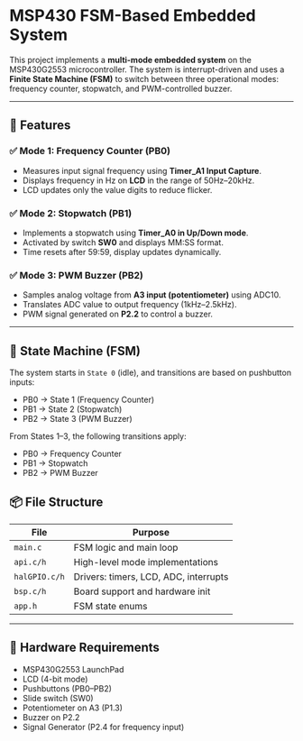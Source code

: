 # MSP430 FSM-Based Embedded System

This project implements a **multi-mode embedded system** on the MSP430G2553 microcontroller. The system is interrupt-driven and uses a **Finite State Machine (FSM)** to switch between three operational modes: frequency counter, stopwatch, and PWM-controlled buzzer.

---

## 🚀 Features

### ✅ Mode 1: Frequency Counter (PB0)
- Measures input signal frequency using **Timer_A1 Input Capture**.
- Displays frequency in Hz on **LCD** in the range of 50Hz–20kHz.
- LCD updates only the value digits to reduce flicker.

### ✅ Mode 2: Stopwatch (PB1)
- Implements a stopwatch using **Timer_A0 in Up/Down mode**.
- Activated by switch **SW0** and displays MM:SS format.
- Time resets after 59:59, display updates dynamically.

### ✅ Mode 3: PWM Buzzer (PB2)
- Samples analog voltage from **A3 input (potentiometer)** using ADC10.
- Translates ADC value to output frequency (1kHz–2.5kHz).
- PWM signal generated on **P2.2** to control a buzzer.

---

## 🧭 State Machine (FSM)

The system starts in `State 0` (idle), and transitions are based on pushbutton inputs:

- PB0 → State 1 (Frequency Counter)
- PB1 → State 2 (Stopwatch)
- PB2 → State 3 (PWM Buzzer)

From States 1–3, the following transitions apply:

- PB0 → Frequency Counter  
- PB1 → Stopwatch  
- PB2 → PWM Buzzer  

## 📦 File Structure

| File        | Purpose |
|-------------|---------|
| `main.c`    | FSM logic and main loop |
| `api.c/h`   | High-level mode implementations |
| `halGPIO.c/h` | Drivers: timers, LCD, ADC, interrupts |
| `bsp.c/h`   | Board support and hardware init |
| `app.h`     | FSM state enums |

---

## 🔧 Hardware Requirements

- MSP430G2553 LaunchPad
- LCD (4-bit mode)
- Pushbuttons (PB0–PB2)
- Slide switch (SW0)
- Potentiometer on A3 (P1.3)
- Buzzer on P2.2
- Signal Generator (P2.4 for frequency input)
